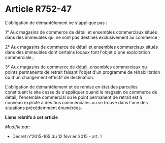 # Article R752-47

L'obligation de démantèlement ne s'applique pas : 

1° Aux magasins de commerce de détail et ensembles commerciaux situés dans des immeubles qui ne sont pas destinés
exclusivement au commerce ; 

2° Aux magasins de commerce de détail et ensembles commerciaux situés dans des immeubles dont certains locaux font l'objet
d'une exploitation commerciale ; 

3° Aux magasins de commerce de détail, ensembles commerciaux ou points permanents de retrait faisant l'objet d'un programme
de réhabilitation ou d'un changement effectif de destination. 

L'obligation de démantèlement et de remise en état des parcelles constituant le site cesse de s'appliquer quand le magasin de
commerce de détail, l'ensemble commercial ou le point permanent de retrait est à nouveau exploité à des fins commerciales ou
se trouve dans l'une des situations précédemment énumérées.

**Liens relatifs à cet article**

_Modifié par_:

  - Décret n°2015-165 du 12 février 2015 - art. 1
